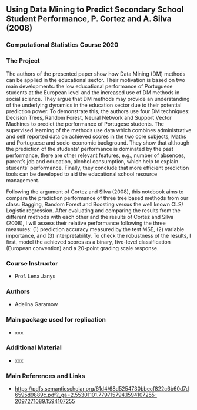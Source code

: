 ## Using Data Mining to Predict Secondary School Student Performance, P. Cortez and A. Silva (2008)
### Computational Statistics Course 2020 

### The Project
The authors of the presented paper show how Data Mining (DM) methods can be applied in the educational sector. Their motivation is based on two main developments: the low educational performance of Portuguese students at the European level and the increased use of DM methods in social science. They argue that DM methods may provide an understanding of the underlying dynamics in the education sector due to their potential prediction power. To demonstrate this, the authors use four DM techniques: Decision Trees, Random Forest, Neural Network and Support Vector Machines to predict the performance of Portugese students. The supervised learning of the methods use data which combines administrative and self reported data on achieved scores in the two core subjects, Maths and Portuguese and socio-economic background. They show that although the prediction of the students' performance is dominated by the past performance, there are other relevant features, e.g., number of absences, parent’s job and education, alcohol consumption, which help to explain students' performance. Finally, they conclude that more efficient prediction tools can be developed to aid the educational school resource management.

Following the argument of Cortez and Silva (2008), this notebook aims to compare the prediction performance of three tree based methods from our class: Bagging, Random Forest and Boosting versus the well known OLS/ Logistic regression. After evaluating and comparing the results from the different methods with each other and the results of Cortez and Silva (2008), I will assess their relative performance following the three measures: (1) prediction accuracy measured by the test MSE, (2) variable importance, and (3) interpretability. To check the robustness of the results, I first, model the achieved scores as a binary, five-level classification (European convention) and a 20-point grading scale response.

### Course Instructor
* Prof. Lena Janys

### Authors
* Adelina Garamow 

### Main package used for replication
* xxx

### Additional Material
* xxx

### Main References and Links
* <https://pdfs.semanticscholar.org/61d4/68d5254730bbecf822c6b60d7d6595d9889c.pdf?_ga=2.55301101.779715794.1594107255-2097271089.1594107255>

